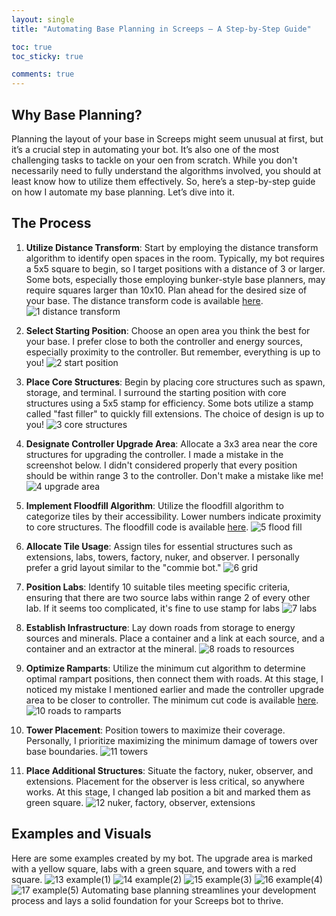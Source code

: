 ```yaml
---
layout: single
title: "Automating Base Planning in Screeps – A Step-by-Step Guide"

toc: true
toc_sticky: true

comments: true
---
```

## Why Base Planning?

Planning the layout of your base in Screeps might seem unusual at first, but it’s a crucial step in automating your bot. It’s also one of the most challenging tasks to tackle on your oen from scratch. While you don't necessarily need to fully understand the algorithms involved, you should at least know how to utilize them effectively. So, here’s a step-by-step guide on how I automate my base planning. Let’s dive into it.

## The Process

1. **Utilize Distance Transform**: Start by employing the distance transform algorithm to identify open spaces in the room. Typically, my bot requires a 5x5 square to begin, so I target positions with a distance of 3 or larger. Some bots, especially those employing bunker-style base planners, may require squares larger than 10x10. Plan ahead for the desired size of your base. The distance transform code is available [here](https://github.com/sy-harabi/harabiBot_2024/blob/main/src/util_algorithm.js#L14).
![1  distance transform](https://github.com/user-attachments/assets/fb8c5f03-9e0a-4579-82ff-a21a124a5380)

2. **Select Starting Position**: Choose an open area you think the best for your base. I prefer close to both the controller and energy sources, especially proximity to the controller. But remember, everything is up to you!
![2  start position](https://github.com/user-attachments/assets/88ee32ea-99ea-445b-ba3f-bbf76c26d37c)

3. **Place Core Structures**: Begin by placing core structures such as spawn, storage, and terminal. I surround the starting position with core structures using a 5x5 stamp for efficiency. Some bots utilize a stamp called "fast filler" to quickly fill extensions. The choice of design is up to you!
![3  core structures](https://github.com/user-attachments/assets/423a1593-08a4-4552-8b50-ee5cc6055e82)

4. **Designate Controller Upgrade Area**: Allocate a 3x3 area near the core structures for upgrading the controller. I made a mistake in the screenshot below. I didn't considered properly that every position should be within range 3 to the controller. Don't make a mistake like me!
![4  upgrade area](https://github.com/user-attachments/assets/7b300577-b6a7-4a92-bfe4-28af168811cb)

5. **Implement Floodfill Algorithm**: Utilize the floodfill algorithm to categorize tiles by their accessibility. Lower numbers indicate proximity to core structures. The floodfill code is available [here](https://github.com/sy-harabi/harabiBot_2024/blob/main/src/util_algorithm.js#L100).
![5  flood fill](https://github.com/user-attachments/assets/93ff0067-7c19-40c4-9835-65a4d8caf371)

6. **Allocate Tile Usage**: Assign tiles for essential structures such as extensions, labs, towers, factory, nuker, and observer. I personally prefer a grid layout similar to the "commie bot."
![6  grid](https://github.com/user-attachments/assets/11142e54-853e-458d-9040-a906dcb6e009)

7. **Position Labs**: Identify 10 suitable tiles meeting specific criteria, ensuring that there are two source labs within range 2 of every other lab. If it seems too complicated, it's fine to use stamp for labs
![7  labs](https://github.com/user-attachments/assets/553cfa99-8983-415a-a137-63b9ec336b82)

8. **Establish Infrastructure**: Lay down roads from storage to energy sources and minerals. Place a container and a link at each source, and a container and an extractor at the mineral.
![8  roads to resources](https://github.com/user-attachments/assets/eba74c08-c41d-4c7d-8f05-52633f11b3ba)

9. **Optimize Ramparts**: Utilize the minimum cut algorithm to determine optimal rampart positions, then connect them with roads. At this stage, I noticed my mistake I mentioned earlier and made the controller upgrade area to be closer to controller. The minimum cut code is available [here](https://github.com/sy-harabi/harabiBot_2024/blob/main/src/util_algorithm_mincut.js).
![10  roads to ramparts](https://github.com/user-attachments/assets/1114dd73-d54a-4f31-9ebc-da26b38f85ee)

10. **Tower Placement**: Position towers to maximize their coverage. Personally, I prioritize maximizing the minimum damage of towers over base boundaries.
![11  towers](https://github.com/user-attachments/assets/e40d6a89-3fea-46a1-97bd-6e02599bf72f)

11. **Place Additional Structures**: Situate the factory, nuker, observer, and extensions. Placement for the observer is less critical, so anywhere works. At this stage, I changed lab position a bit and marked them as green square.
![12  nuker, factory, observer, extensions](https://github.com/user-attachments/assets/c6e8da9c-9b8f-47f4-9972-131c51ffd832)

## Examples and Visuals
Here are some examples created by my bot. The upgrade area is marked with a yellow square, labs with a green square, and towers with a red square.
![13  example(1)](https://github.com/user-attachments/assets/92005d2c-a093-45f3-ba20-cb7f6aad77c9)
![14  example(2)](https://github.com/user-attachments/assets/07b63b20-1057-4d9d-9d69-5198737e68cd)
![15  example(3)](https://github.com/user-attachments/assets/2cb0b637-7678-46e2-bba4-7d1cc9376b99)
![16  example(4)](https://github.com/user-attachments/assets/ef6e5ac0-cf8f-4c64-96b2-71e28c1d7f0f)
![17  example(5)](https://github.com/user-attachments/assets/aea38274-390a-4b1f-bbe8-555220f3d320)
Automating base planning streamlines your development process and lays a solid foundation for your Screeps bot to thrive.
